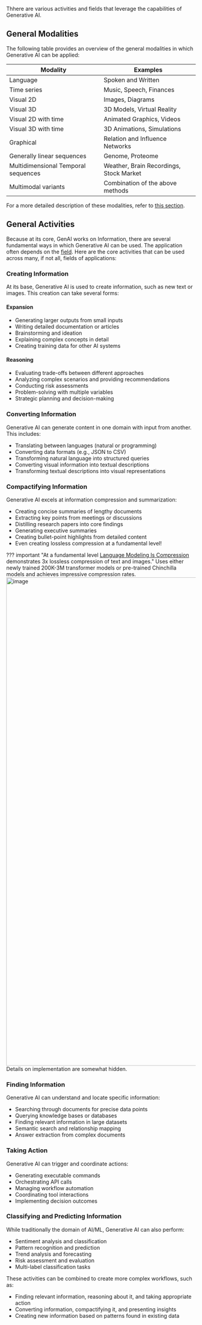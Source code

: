 Thhere are various activities and fields that leverage the capabilities of Generative AI.

## General Modalities

The following table provides an overview of the general modalities in which Generative AI can be applied:

| Modality | Examples |
| --- | --- |
| Language | Spoken and Written |
| Time series | Music, Speech, Finances |
| Visual 2D | Images, Diagrams |
| Visual 3D | 3D Models, Virtual Reality |
| Visual 2D with time | Animated Graphics, Videos |
| Visual 3D with time | 3D Animations, Simulations |
| Graphical | Relation and Influence Networks |
| Generally linear sequences | Genome, Proteome |
| Multidimensional Temporal sequences | Weather, Brain Recordings, Stock Market |
| Multimodal variants | Combination of the above methods |

For a more detailed description of these modalities, refer to [this section](../../../Using/examples/by_modality/index.md).

## General Activities

Because at its core, GenAI works on Information, there are several fundamental ways in which Generative AI can be used. The application often depends on the [field](../../../Using/examples/by_field/index.md). Here are the core activities that can be used across many, if not all, fields of applications:

### Creating Information 

At its base, Generative AI is used to create information, such as new text or images. This creation can take several forms:

#### Expansion
- Generating larger outputs from small inputs
- Writing detailed documentation or articles
- Brainstorming and ideation
- Explaining complex concepts in detail
- Creating training data for other AI systems

#### Reasoning
- Evaluating trade-offs between different approaches
- Analyzing complex scenarios and providing recommendations
- Conducting risk assessments
- Problem-solving with multiple variables
- Strategic planning and decision-making

### Converting Information

Generative AI can generate content in one domain with input from another. This includes:
- Translating between languages (natural or programming)
- Converting data formats (e.g., JSON to CSV)
- Transforming natural language into structured queries
- Converting visual information into textual descriptions
- Transforming textual descriptions into visual representations

### Compactifying Information

Generative AI excels at information compression and summarization:
- Creating concise summaries of lengthy documents
- Extracting key points from meetings or discussions
- Distilling research papers into core findings
- Generating executive summaries
- Creating bullet-point highlights from detailed content
- Even creating lossless compression at a fundamental level!

??? important "At a fundamental level [Language Modeling Is Compression](https://arxiv.org/pdf/2309.10668.pdf) demonstrates 3x lossless compression of text and images."
    Uses either newly trained 200K-3M transformer models or pre-trained Chinchilla models and achieves impressive compression rates.
    <img width="1298" alt="image" src="https://github.com/ianderrington/genai/assets/76016868/ffa8ac86-3876-4ecb-8b18-e14b47b972e5">
    Details on implementation are somewhat hidden.

### Finding Information 

Generative AI can understand and locate specific information:
- Searching through documents for precise data points
- Querying knowledge bases or databases
- Finding relevant information in large datasets
- Semantic search and relationship mapping
- Answer extraction from complex documents

### Taking Action

Generative AI can trigger and coordinate actions:
- Generating executable commands
- Orchestrating API calls
- Managing workflow automation
- Coordinating tool interactions
- Implementing decision outcomes

### Classifying and Predicting Information

While traditionally the domain of AI/ML, Generative AI can also perform:
- Sentiment analysis and classification
- Pattern recognition and prediction
- Trend analysis and forecasting
- Risk assessment and evaluation
- Multi-label classification tasks

These activities can be combined to create more complex workflows, such as:
- Finding relevant information, reasoning about it, and taking appropriate action
- Converting information, compactifying it, and presenting insights
- Creating new information based on patterns found in existing data

